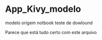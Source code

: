 # App_Kivy_modelo
 modelo origem notbook
teste de dowlound 

Parece que está tudo certo com este arquivo


